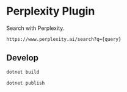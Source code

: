 # Perplexity Plugin

Search with Perplexity.

```
https://www.perplexity.ai/search?q={query}
```

## Develop

```sh
dotnet build
```

```sh
dotnet publish
```
